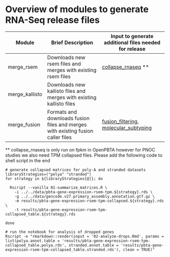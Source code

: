 # Overview of modules to generate RNA-Seq release files

| Module | Brief Description | Input to generate additional files needed for release |
|--------|-------------------| ------------------------|
merge_rsem | Downloads new rsem files and merges with existing rsem files | [collapse_rnaseq](https://github.com/AlexsLemonade/OpenPBTA-analysis/tree/master/analyses/collapse-rnaseq) **
merge_kallisto | Downloads new kallisto files and merges with existing kallisto files | 
merge_fusion | Formats and downloads fusion files and merges with existing fusion caller files | [fusion_filtering](https://github.com/AlexsLemonade/OpenPBTA-analysis/tree/master/analyses/fusion_filtering), [molecular_subtyping](https://github.com/AlexsLemonade/OpenPBTA-analysis/tree/master/analyses/molecular-subtyping-HGG)

** collapse_rnaseq is only run on fpkm in OpenPBTA however for PNOC studies we also need TPM collapsed files. Please add the following code to shell script in the end

```
# generate collapsed matrices for poly-A and stranded datasets
libraryStrategies=("polya" "stranded")
for strategy in ${libraryStrategies[@]}; do

  Rscript --vanilla 01-summarize_matrices.R \
    -i ../../data/pbta-gene-expression-rsem-tpm.${strategy}.rds \
    -g ../../data/gencode.v27.primary_assembly.annotation.gtf.gz \
    -m results/pbta-gene-expression-rsem-tpm-collapsed.${strategy}.rds \
    -t results/pbta-gene-expression-rsem-tpm-collapsed_table.${strategy}.rds

done

# run the notebook for analysis of dropped genes
Rscript -e "rmarkdown::render(input = '02-analyze-drops.Rmd', params = list(polya.annot.table = 'results/pbta-gene-expression-rsem-tpm-collapsed_table.polya.rds', stranded.annot.table = 'results/pbta-gene-expression-rsem-tpm-collapsed_table.stranded.rds'), clean = TRUE)"
```

